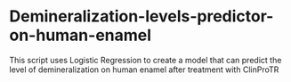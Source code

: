# Demineralization-levels-predictor-on-human-enamel
This script uses Logistic Regression to create a model that can predict the level of demineralization on human enamel after treatment with ClinProTR
